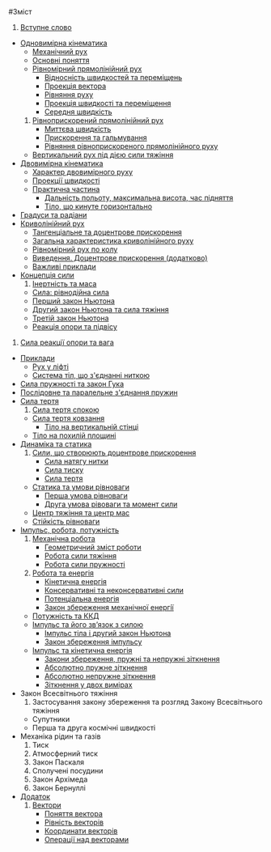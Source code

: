 #Зміст

1. [Вступне слово](book/vstupne_slovo.md)
* [Одновимірна кінематика](book/chapter_1/1vstup.md)
   * [Механічний рух](book/chapter_1/2mehanichnii_ruh.md)
   * [Основні поняття](book/chapter_1/3osnovni_ponyattya.md)
   * [Рівномірний прямолінійний рух](book/chapter_1/4shlyah_ta_shv.md)
       * [Вiдноснiсть швидкостей та перемiщень](book/chapter_1/5vidnosnist.md)
       * [Проекцiя вектора](book/chapter_1/6proektsiya_vektora.md)
       * [Рiвняння руху](book/chapter_1/7rivnyannya_ruhu.md) 
       * [Проекцiя швидкостi та перемiщення](book/chapter_1/8proektsiya.md)
       * [Середня швидкiсть](book/chapter_1/9serednya_shvidkist.md)
   1. [Рiвноприскорений прямолiнiйний рух](book/chapter_2/1rivnopriskorenii_ruh.md)
       * [Миттєва швидкiсть](book/chapter_2/2miteva_shvidkist.md)
       * [Прискорення та гальмування](book/chapter_2/3priskorennya.md)
       * [Рiвняння рiвноприскореного прямолiнiйного руху](book/chapter_2/4rivnyannya.md)
   * [Вертикальний рух пiд дiєю сили тяжiння](book/chapter_2/5vertikalnii.md)
* [Двовимірна кінематика](book/chapter_3/1teorya_dvovimrnogo_ruhu.md)
  * [Характер двовимірного руху](book/chapter_3/2harakter_dvovimrnogo_ruhu.md)
  * [Проекції швидкості](book/chapter_3/3proekts_shvidkost.md)
  * [Практична частина](book/chapter_3/4praktichna_chastina.md)
    * [Дальнiсть польоту, максимальна висота, час пiдняття](book/chapter_3/5dalnst_polotu,_maksimalna_visota,_chas_padnnya.md)
    * [Тіло, що кинуте горизонтально](book/chapter_3/6tilo,_scho_kinute_gorizontalno.md)
 * [Градуси та радіани](book/chapter_3/7gradusi_ta_radani.md)
 * [Криволінійний рух](book/chapter_3/8krivolninii_ruh.md)
   * [Тангенціальне та доцентрове прискорення](book/chapter_3/9tangentsalne_ta_dotsentrove_priskorennya.md)
   * [Загальна характеристика криволінійного руху](book/chapter_3/10zagalna_harakteristika_krivolninogo_ruhu.md)
   * [Рівномірний рух по колу](book/chapter_3/11rvnomrnii_ruh_po_kolu.md)
   * [Виведення. Доцентрове прискорення (додатково)](book/chapter_3/12vivedennya_dotsentrove_priskorennya_dodatkovo.md)
   * [Важливі приклади](book/chapter_3/13vazhliv_prikladi.md)
* [Концепція сили](book/chapter_4/1vstup_u_dinamku.md) 
  1. [Інертність та маса](book/chapter_4/2nertnst_ta_masa.md)
  * [Сила: рівнодійна сила](book/chapter_4/3sila_rvnodina_sil.md)
  * [Перший закон Ньютона](book/chapter_4/4pershii_zakon_nyutona.md)
  * [Другий закон Ньютона та сила тяжіння](book/chapter_4/5drugii_zakon_nyutona_ta_sila_tyazhnnya.md)
  * [Третій закон Ньютона](book/chapter_4/6treti_zakon_nyutona.md)
  * [Реакція опори та підвісу](book/chapter_4/7reaktsiya_opori_ta_pidvisu.md)
 1. [Сила реакції опори та вага](book/chapter_4/8sila_reakts_opori_ta_vaga.md)
 * [Приклади](book/chapter_4/9prikladi.md)
    * [Рух у ліфті](book/chapter_4/10ruh_u_lft.md)
    * [Система тіл, що з'єднанні ниткою](book/chapter_4/11sistema_tl,_scho_zdnann_nitkoyu.md)
 * [Сила пружності та закон Гука](book/chapter_4/12sila_pruzhnost_ta_zakon_guka.md)
  * [Послідовне та паралельне з'єднання пружин](book/chapter_4/13posldovne_ta_paralelne_zdnannya_pruzhin.md)
* [Сила тертя](book/chapter_5/silatertya.md)
    1. [Сила тертя спокою](book/chapter_5/sila_tertya_spokoyu.md)
    * [Сила тертя ковзання](book/chapter_5/sila_tertya_kovzannya.md)
        * [Тiло на вертикальнiй стiнцi](book/chapter_5/tilo_na_vertikalnii_stintsi.md)
    * [Тiло на похилiй площинi](book/chapter_5/tilo_na_pohilii_ploschini.md)
* [Динамiка та статика](book/chapter_6/vstup_do_dinamiki_ruhu_tila_po_kolu.md)
    1. [Сили, що створюють доцентрове прискорення](book/chapter_6/sili,_scho_stvoryuyut_dotsentrove_priskorennya.md)
        * [Сила натягу нитки](book/chapter_6/sila_natyagu_nitki.md)
        * [Сила тиску](book/chapter_6/sila_tisku.md)
        * [Сила тертя](book/chapter_6/sila_tertya.md)
    * [Статика та умови рiвноваги](book/chapter_6/statika_ta_umovi_rivnovagi.md)
        * [Перша умова рiвноваги](book/chapter_6/persha_umova_rivnovagi.md)
        * [Друга умова рiвоваги та момент сили](book/chapter_6/druga_umova_rivovagi_ta_moment_sili.md)
    * [Центр тяжiння та центр мас](book/chapter_6/tsentr_tyazhinnya_ta_tsentr_mas.md)
    * [Стiйкiсть рiвноваги](book/chapter_6/stiikist_rivnovagi.md)
* [Iмпульс, робота, потужнiсть](book/chapter_7/impuls,_robota,_potuzhnist.md)
    1. [Механiчна робота](book/chapter_7/mehanichna_robota.md)
        * [Геометричний змiст роботи](book/chapter_7/geometrichnii_zmist_roboti.md)
        * [Робота сили тяжiння](book/chapter_7/robota_sili_tyazhinnya.md)
        * [Робота сили пружностi](book/chapter_7/robota_sili_pruzhnosti.md)
    2. [Робота та енергiя](book/chapter_7/robota_ta_energiya.md)
        * [Кiнетична енергiя](book/chapter_7/kinetichna_energiya.md)
        * [Консервативнi та неконсервативнi сили](book/chapter_7/konservativni_ta_nekonservativni_sili.md)
        * [Потенцiальна енергiя](book/chapter_7/potentsialna_energiya.md)
        * [Закон збереження механiчної енергiї](book/chapter_7/zakon_zberezhennya_mehanichno_energi.md)
    * [Потужнiсть та ККД](book/chapter_7/potuzhnist_ta_kkd.md)
    * [Iмпульс та його зв’язок з силою](book/chapter_7/impuls_tila_ta_yogo_zvyazok_iz_siloyu.md)
         * [Імпульс тіла і другий закон Ньютона](book/chapter_7/impuls_tila_i_drugiy_zakon_Nyutona.md)
         * [Закон збереження iмпульсу](book/chapter_7/zakon_zberezhennya_impulsu.md)
    * [Імпульс та кінетична енергія](book/chapter_7/impuls_ta_kinetichna_energiya.md)
      * [Закони збереження, пружні та непружні зіткнення](book/chapter_7/zakoni_zberejennia,_prujni_ta_neprujni_zitknennia.md)
      * [Абсолютно пружне зіткнення](book/chapter_7/absolytno_prujne_zitknennia.md)
      * [Абсолютно непружне зіткнення](book/chapter_7/absolytno_neprujne_zitknennia.md)
      * [Зіткнення у двох вимірах](book/chapter_7/zitknennia_u_dvoh_vymirah.md)
* Закон Всесвітнього тяжіння
    1. Застосування закону збереження та розгляд Закону Всесвiтнього тяжiння
    * Супутники
    * Перша та друга космiчнi швидкостi
* Механіка рідин та газів
    1. Тиск
    2. Атмосферний тиск
    3. Закон Паскаля
    4. Сполученi посудини
    5. Закон Архiмеда
    6. Закон Бернуллi
* [Додаток](book/Add/trigonometry/trigonometry.md)
    1. [Вектори](book/Add/vector/vector1.md)
        * [Поняття вектора](book/Add/vector/vector1.md)
        * [Рівність векторів](book/Add/vector/vector2.md)
        * [Координати векторів](book/Add/vector/vector3.md)
        * [Операції над векторами](book/Add/vector/vector4.md)